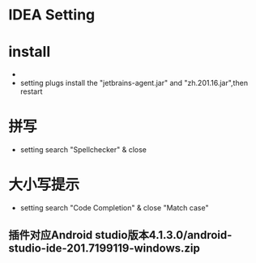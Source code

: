 # IDEA Setting

# install
* 
* setting plugs install the "jetbrains-agent.jar" and "zh.201.16.jar",then restart

# 拼写
* setting search "Spellchecker" & close

# 大小写提示
* setting search "Code Completion" & close "Match case"

## 插件对应Android studio版本4.1.3.0/android-studio-ide-201.7199119-windows.zip